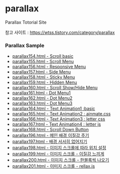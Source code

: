# parallax

Parallax Totorial Site

참고 사이트 : https://wtss.tistory.com/category/parallax


<div class="parallax">
  <h3>Parallax Sample</h3>
  <ul>
    <li><a href="https://webstoryboy.github.io/parallax/parallax154.html">parallax154.html - Scroll basic</a></li>
    <li><a href="https://webstoryboy.github.io/parallax/parallax155.html">parallax155.html - Scroll Menu</a></li>
    <li><a href="https://webstoryboy.github.io/parallax/parallax156.html">parallax156.html - Responsive Menu</a></li>
    <li><a href="https://webstoryboy.github.io/parallax/parallax157.html">parallax157.html - Side Menu</a></li>
    <li><a href="https://webstoryboy.github.io/parallax/parallax158.html">parallax158.html - Sticky Menu</a></li>
    <li><a href="https://webstoryboy.github.io/parallax/parallax159.html">parallax159.html - Hidden Menu</a></li>
    <li><a href="https://webstoryboy.github.io/parallax/parallax160.html">parallax160.html - Scroll Show/Hide Menu</a></li>
    <li><a href="https://webstoryboy.github.io/parallax/parallax161.html">parallax161.html - Dot Menu1</a></li>
    <li><a href="https://webstoryboy.github.io/parallax/parallax162.html">parallax162.html - Dot Menu2</a></li>
    <li><a href="https://webstoryboy.github.io/parallax/parallax163.html">parallax163.html - Dot Menu3</a></li>
    <li><a href="https://webstoryboy.github.io/parallax/parallax164.html">parallax164.html - Text Animation1 :basic</a></li>
    <li><a href="https://webstoryboy.github.io/parallax/parallax165.html">parallax165.html - Text Animation2 : ainmate.css</a></li>
    <li><a href="https://webstoryboy.github.io/parallax/parallax166.html">parallax166.html - Text Animation3 : letter css</a></li>
    <li><a href="https://webstoryboy.github.io/parallax/parallax167.html">parallax167.html - Text Animation4 : letter js</a></li>
    <li><a href="https://webstoryboy.github.io/parallax/parallax170.html">parallax168.html - Scroll Down Button</a></li>
    <li><a href="https://webstoryboy.github.io/parallax/parallax196.html">parallax196.html - 메인 배경 이질감 주기</a></li>
    <li><a href="https://webstoryboy.github.io/parallax/parallax197.html">parallax197.html - 배경 서서히 없어지기</a></li>
    <li><a href="https://webstoryboy.github.io/parallax/parallax198.html">parallax198.html - 이미지 스크롤에 따라 위치 설정</a></li>
    <li><a href="https://webstoryboy.github.io/parallax/parallax199.html">parallax199.html - 이미지 스크롤 - 이질감 느끼게 </a></li>
    <li><a href="https://webstoryboy.github.io/parallax/parallax200.html">parallax200.html - 이미지 스크롤 - 한블록씩 나오기</a></li>
    <li><a href="https://webstoryboy.github.io/parallax/parallax201.html">parallax201.html - 이미지 스크롤 - rellax.js </a></li>
  </ul>
</div>






